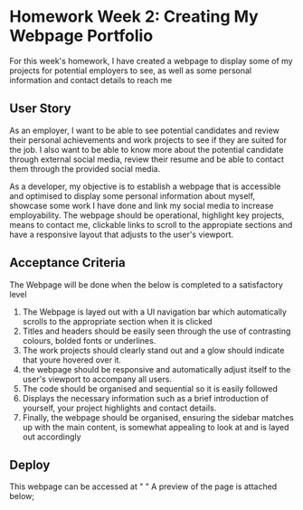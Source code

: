 # Homework Week 2: Creating My Webpage Portfolio

For this week's homework, I have created a webpage to display some of my projects for potential employers to see, as well as some personal information and contact details to reach me

## User Story 
As an employer, I want to be able to see potential candidates and review their personal achievements and work projects to see if they are suited for the job. I also want to be able to know more about the potential candidate through external social media, review their resume and be able to contact them through the provided social media. 

As a developer, my objective is to establish a webpage that is accessible and optimised to display some personal information about myself, showcase some work I have done and link my social media to increase employability. The webpage should be operational, highlight key projects, means to contact me, clickable links to scroll to the appropiate sections and have a responsive layout that adjusts to the user's viewport.

## Acceptance Criteria
The Webpage will be done when the below is completed to a satisfactory level
1) The Webpage is layed out with a UI navigation bar which automatically scrolls to the appropriate section when it is clicked
2) Titles and headers should be easily seen through the use of contrasting colours, bolded fonts or underlines.
3) The work projects should clearly stand out and a glow should indicate that youre hovered over it.
4) the webpage should be responsive and automatically adjust itself to the user's viewport to accompany all users.
5) The code should be organised and sequential so it is easily followed
6) Displays the necessary information such as a brief introduction of yourself, your project highlights and contact details.
7) Finally, the webpage should be organised, ensuring the sidebar matches up with the main content, is somewhat appealing to look at and is layed out accordingly

## Deploy 
This webpage can be accessed at " "
A preview of the page is attached below;